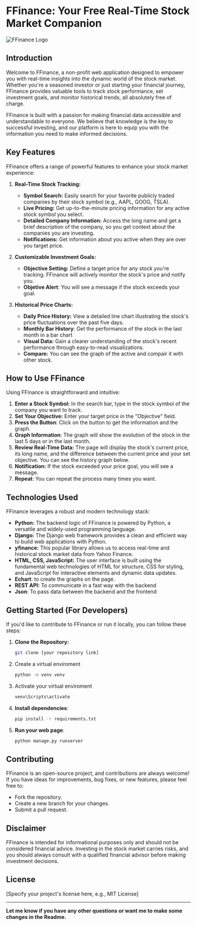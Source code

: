 # FFinance: Your Free Real-Time Stock Market Companion

![FFinance Logo](https://via.placeholder.com/150x150?text=FFinance+Logo)  <!-- Replace with your actual logo -->

## Introduction

Welcome to FFinance, a non-profit web application designed to empower you with real-time insights into the dynamic world of the stock market. Whether you're a seasoned investor or just starting your financial journey, FFinance provides valuable tools to track stock performance, set investment goals, and monitor historical trends, all absolutely free of charge.

FFinance is built with a passion for making financial data accessible and understandable to everyone. We believe that knowledge is the key to successful investing, and our platform is here to equip you with the information you need to make informed decisions.

## Key Features

FFinance offers a range of powerful features to enhance your stock market experience:

1.  **Real-Time Stock Tracking:**
    *   **Symbol Search:** Easily search for your favorite publicly traded companies by their stock symbol (e.g., AAPL, GOOG, TSLA).
    *   **Live Pricing:** Get up-to-the-minute pricing information for any active stock symbol you select.
    *   **Detailed Company Information:** Access the long name and get a brief description of the company, so you get context about the companies you are investing.
    *   **Notifications:** Get information about you active when they are over you target price.

2.  **Customizable Investment Goals:**
    *   **Objective Setting:** Define a target price for any stock you're tracking. FFinance will actively monitor the stock's price and notify you.
    * **Objetive Alert**: You will see a message if the stock exceeds your goal.

3.  **Historical Price Charts:**
    *   **Daily Price History:** View a detailed line chart illustrating the stock's price fluctuations over the past five days.
    *   **Monthly Bar History**: Get the performance of the stock in the last month in a bar chart
    *   **Visual Data:**  Gain a clearer understanding of the stock's recent performance through easy-to-read visualizations.
    * **Compare:** You can see the graph of the active and compair it with other stock.

## How to Use FFinance

Using FFinance is straightforward and intuitive:

1.  **Enter a Stock Symbol:** In the search bar, type in the stock symbol of the company you want to track.
2.  **Set Your Objective:** Enter your target price in the "Objective" field.
3. **Press the Button**: Click on the button to get the information and the graph.
4. **Graph Information**: The graph will show the evolution of the stock in the last 5 days or in the last month.
5.  **Review Real-Time Data:**  The page will display the stock's current price, its long name, and the difference between the current price and your set objective. You can see the history graph below.
6. **Notification:** If the stock exceeded your price goal, you will see a message.
7. **Repeat**: You can repeat the process many times you want.

## Technologies Used

FFinance leverages a robust and modern technology stack:

*   **Python:** The backend logic of FFinance is powered by Python, a versatile and widely-used programming language.
*   **Django:** The Django web framework provides a clean and efficient way to build web applications with Python.
*   **yfinance:** This popular library allows us to access real-time and historical stock market data from Yahoo Finance.
*   **HTML, CSS, JavaScript:** The user interface is built using the fundamental web technologies of HTML for structure, CSS for styling, and JavaScript for interactive elements and dynamic data updates.
* **Echart**: to create the graphs on the page.
*   **REST API:** To communicate in a fast way with the backend
* **Json**: To pass data between the backend and the frontend

## Getting Started (For Developers)

If you'd like to contribute to FFinance or run it locally, you can follow these steps:

1.  **Clone the Repository:**
    ```bash
    git clone [your repository link]
    ```
2. Create a virtual enviroment
    ```bash
    python -m venv venv
    ```
3. Activate your virtual enviroment
    ```bash
    venv\Scripts\activate
    ```
4. **Install dependencies**:
    ```bash
    pip install -r requirements.txt
    ```
5. **Run your web page**:
    ```bash
    python manage.py runserver
    ```

## Contributing

FFinance is an open-source project, and contributions are always welcome! If you have ideas for improvements, bug fixes, or new features, please feel free to:

*   Fork the repository.
*   Create a new branch for your changes.
*   Submit a pull request.

## Disclaimer

FFinance is intended for informational purposes only and should not be considered financial advice. Investing in the stock market carries risks, and you should always consult with a qualified financial advisor before making investment decisions.

## License

[Specify your project's license here, e.g., MIT License]

---

**Let me know if you have any other questions or want me to make some changes in the Readme.**
